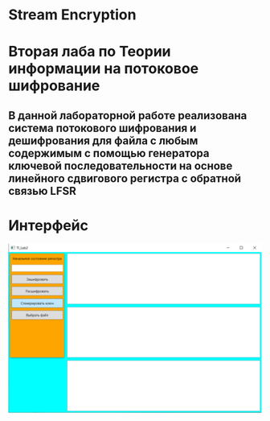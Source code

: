 # Stream Encryption
# Вторая лаба по Теории информации на потоковое шифрование
## В данной лабораторной работе реализована система потокового шифрования и дешифрования для файла с любым содержимым с помощью генератора ключевой последовательности на основе линейного сдвигового регистра с обратной связью LFSR
# Интерфейс
![Alt-текст](https://github.com/xelAraY/TI_Lab2/blob/master/Interface.png "Интерфейс")
